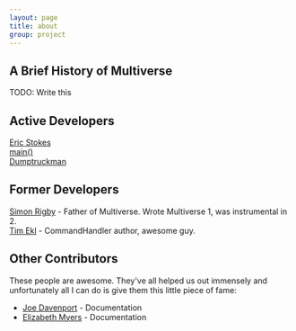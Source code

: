 ```yaml
---
layout: page
title: about
group: project
---
```


## A Brief History of Multiverse

TODO: Write this

## Active Developers

[Eric Stokes](http://www.github.com/fernferret)  
[main()](http://www.github.com/main--)  
[Dumptruckman](http://www.github.com/dumptruckman)

## Former Developers
[Simon Rigby](http://www.github.com/rigby90) - Father of Multiverse. Wrote Multiverse 1, was instrumental in 2.  
[Tim Ekl](http://www.github.com/lithium3141) - CommandHandler author, awesome guy.

## Other Contributors

These people are awesome. They've all helped us out immensely and unfortunately all I can do is give them this little piece of fame:

 - [Joe Davenport](http://www.github.com/acyrid) - Documentation
 - [Elizabeth Myers](http://www.github.com/elizacat) - Documentation

